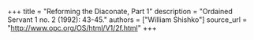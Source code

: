 +++
title = "Reforming the Diaconate, Part 1"
description = "Ordained Servant 1 no. 2 (1992): 43-45."
authors = ["William Shishko"]
source_url = "http://www.opc.org/OS/html/V1/2f.html"
+++
